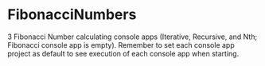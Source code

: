 # FibonacciNumbers

3 Fibonacci Number calculating console apps (Iterative, Recursive, and Nth; Fibonacci console app is empty). Remember to set each console app project as default to see execution of each console app when starting.
